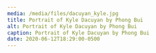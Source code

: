 ```yaml
---
media: /media/files/dacuyan_kyle.jpg
title: Portrait of Kyle Dacuyan by Phong Bui
alt: Portrait of Kyle Dacuyan by Phong Bui
caption: Portrait of Kyle Dacuyan by Phong Bui
date: 2020-06-12T18:29:00-0500
---
```

